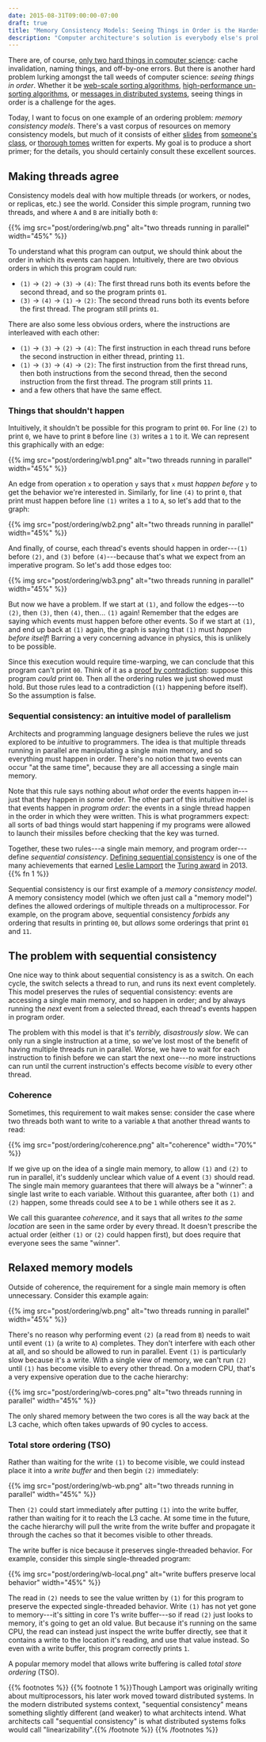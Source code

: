 ```yaml
---
date: 2015-08-31T09:00:00-07:00
draft: true
title: "Memory Consistency Models: Seeing Things in Order is the Hardest Problem in Computer Science"
description: "Computer architecture's solution is everybody else's problem."
---
```


There are, of course, 
[only two hard things in computer science][fowler]: 
cache invalidation, naming things, and off-by-one errors.
But there is another hard problem 
lurking amongst the tall weeds of computer science:
*seeing things in order*.
Whether it be [web-scale sorting algorithms][bubblesort],
[high-performance un-sorting algorithms][fisheryates],
or [messages in distributed systems][distributed],
seeing things in order is a challenge for the ages.

Today, I want to focus on one example of an ordering problem:
*memory consistency models*.
There's a vast corpus of resources on memory consistency models,
but much of it consists of either [slides][lucia] from [someone's class][kayvon],
or [thorough tomes][synthca] written for experts.
My goal is to produce a short primer;
for the details, you should certainly consult these excellent sources.

## Making threads agree

Consistency models deal with 
how multiple threads (or workers, or nodes, or replicas, etc.)
see the world.
Consider this simple program, 
running two threads,
and where `A` and `B` are initially both `0`:

{{% img src="post/ordering/wb.png" alt="two threads running in parallel" width="45%" %}}

To understand what this program can output,
we should think about the order in which its events can happen.
Intuitively, there are two obvious orders in which this program could run:

* `(1)` → `(2)` → `(3)` → `(4)`: The first thread runs both its events before the second thread, and so the program prints `01`.
* `(3)` → `(4)` → `(1)` → `(2)`: The second thread runs both its events before the first thread. The program still prints `01`.

There are also some less obvious orders, where the instructions are interleaved with each other:

* `(1)` → `(3)` → `(2)` → `(4)`: The first instruction in each thread runs before the second instruction in either thread, printing `11`.
* `(1)` → `(3)` → `(4)` → `(2)`: The first instruction from the first thread runs, then both instructions from the second thread, then the second instruction from the first thread. The program still prints `11`.
* and a few others that have the same effect.

### Things that shouldn't happen

Intuitively, it shouldn't be possible for this program to print `00`. For line `(2)` to print `0`, we have to print `B` before line `(3)` writes a `1` to it. We can represent this graphically with an edge:

{{% img src="post/ordering/wb1.png" alt="two threads running in parallel" width="45%" %}}

An edge from operation `x` to operation `y` says that `x` must *happen before* `y` to get the behavior we're interested in. Similarly, for line `(4)` to print `0`, that print must happen before line `(1)` writes a `1` to `A`, so let's add that to the graph:

{{% img src="post/ordering/wb2.png" alt="two threads running in parallel" width="45%" %}}

And finally, of course, each thread's events should happen in order---`(1)` before `(2)`, and `(3)` before `(4)`---because that's what we expect from an imperative program. So let's add those edges too:

{{% img src="post/ordering/wb3.png" alt="two threads running in parallel" width="45%" %}}

But now we have a problem. If we start at `(1)`, and follow the edges---to `(2)`, then `(3)`, then `(4)`, then... `(1)` again! Remember that the edges are saying which events must happen before other events. So if we start at `(1)`, and end up back at `(1)` again, the graph is saying that `(1)` must *happen before itself*! Barring a very concerning advance in physics, this is unlikely to be possible.

Since this execution would require time-warping, we can conclude that this program can't print `00`. Think of it as a [proof by contradiction][raa]: suppose this program *could* print `00`. Then all the ordering rules we just showed must hold. But those rules lead to a contradiction (`(1)` happening before itself). So the assumption is false.

### Sequential consistency: an intuitive model of parallelism

Architects and programming language designers believe the rules we just explored to be *intuitive* to programmers. The idea is that multiple threads running in parallel are manipulating a single main memory, and so everything must happen in order. There's no notion that two events can occur "at the same time", because they are all accessing a single main memory.

Note that this rule says nothing about *what* order the events happen in---just that they happen in *some* order. The other part of this intuitive model is that events happen in *program order*: the events in a single thread happen in the order in which they were written. This is what programmers expect: all sorts of bad things would start happening if my programs were allowed to launch their missiles before checking that the key was turned.

Together, these two rules---a single main memory, and program order---define *sequential consistency*. [Defining sequential consistency][sc] is one of the many achievements that earned [Leslie Lamport][lamport] the [Turing award][turing] in 2013.{{% fn 1 %}}

Sequential consistency is our first example of a *memory consistency model*. A memory consistency model (which we often just call a "memory model") defines the allowed orderings of multiple threads on a multiprocessor. For example, on the program above, sequential consistency *forbids* any ordering that results in printing `00`, but *allows* some orderings that print `01` and `11`.

## The problem with sequential consistency

One nice way to think about sequential consistency is as a switch. On each cycle, the switch selects a thread to run, and runs its next event completely. This model preserves the rules of sequential consistency: events are accessing a single main memory, and so happen in order; and by always running the *next* event from a selected thread, each thread's events happen in program order.

The problem with this model is that it's *terribly, disastrously slow*. We can only run a single instruction at a time, so we've lost most of the benefit of having multiple threads run in parallel. Worse, we have to wait for each instruction to finish before we can start the next one---no more instructions can run until the current instruction's effects become *visible* to every other thread.

### Coherence

Sometimes, this requirement to wait makes sense: consider the case where two threads both want to write to a variable `A` that another thread wants to read:

{{% img src="post/ordering/coherence.png" alt="coherence" width="70%" %}}

If we give up on the idea of a single main memory, to allow `(1)` and `(2)` to run in parallel, it's suddenly unclear which value of `A` event `(3)` should read. The single main memory guarantees that there will always be a "winner": a single last write to each variable. Without this guarantee, after both `(1)` and `(2)` happen, some threads could see `A` to be `1` while others see it as `2`.

We call this guarantee *coherence*, and it says that all writes *to the same location* are seen in the same order by every thread. It doesn't prescribe the actual order (either `(1)` or `(2)` could happen first), but does require that everyone sees the same "winner".

## Relaxed memory models

Outside of coherence, the requirement for a single main memory is often unnecessary. Consider this example again:

{{% img src="post/ordering/wb.png" alt="two threads running in parallel" width="45%" %}}

There's no reason why performing event `(2)` (a read from `B`) needs to wait until event `(1)` (a write to `A`) completes. They don't interfere with each other at all, and so should be allowed to run in parallel. Event `(1)` is particularly slow because it's a write. With a single view of memory, we can't run `(2)` until `(1)` has become visible to every other thread. On a modern CPU, that's a very expensive operation due to the cache hierarchy: 

{{% img src="post/ordering/wb-cores.png" alt="two threads running in parallel" width="45%" %}}

The only shared memory between the two cores is all the way back at the L3 cache, which often takes upwards of 90 cycles to access.

### Total store ordering (TSO)

Rather than waiting for the write `(1)` to become visible, we could instead place it into a *write buffer* and then begin `(2)` immediately:

{{% img src="post/ordering/wb-wb.png" alt="two threads running in parallel" width="45%" %}}

Then `(2)` could start immediately after putting `(1)` into the write buffer, rather than waiting for it to reach the L3 cache. At some time in the future, the cache hierarchy will pull the write from the write buffer and propagate it through the caches so that it becomes visible to other threads.

The write buffer is nice because it preserves single-threaded behavior. For example, consider this simple single-threaded program:

{{% img src="post/ordering/wb-local.png" alt="write buffers preserve local behavior" width="45%" %}}

The read in `(2)` needs to see the value written by `(1)` for this program to preserve the expected single-threaded behavior. Write `(1)` has not yet gone to memory---it's sitting in core 1's write buffer---so if read `(2)` just looks to memory, it's going to get an old value. But because it's running on the same CPU, the read can instead just inspect the write buffer directly, see that it contains a write to the location it's reading, and use that value instead. So even with a write buffer, this program correctly prints `1`.

A popular memory model that allows write buffering is called *total store ordering* (TSO).


{{% footnotes %}}
{{% footnote 1 %}}Though Lamport was originally writing about multiprocessors, his later work moved toward distributed systems. In the modern distributed systems context, "sequential consistency" means something slightly different (and weaker) to what architects intend. What architects call "sequential consistency" is what distributed systems folks would call "linearizability".{{% /footnote %}}
{{% /footnotes %}}


[fowler]: http://martinfowler.com/bliki/TwoHardThings.html
[bubblesort]: https://en.wikipedia.org/wiki/Bubble_sort
[fisheryates]: https://en.wikipedia.org/wiki/Fisher%E2%80%93Yates_shuffle
[distributed]: https://twitter.com/mathiasverraes/status/632260618599403520
[lucia]: https://github.com/blucia0a/Talks/blob/master/Other/ConsistencySlides.pdf?raw=true
[kayvon]: http://15418.courses.cs.cmu.edu/spring2015/lecture/consistency
[synthca]: http://www.morganclaypool.com/doi/abs/10.2200/S00346ED1V01Y201104CAC016
[raa]: https://en.wikipedia.org/wiki/Proof_by_contradiction
[sc]: http://research.microsoft.com/en-us/um/people/lamport/pubs/multi.pdf
[lamport]: http://www.lamport.org/
[turing]: http://amturing.acm.org/
